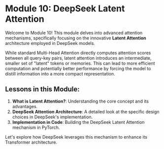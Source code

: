 # Module 10: DeepSeek Latent Attention

Welcome to Module 10! This module delves into advanced attention mechanisms, specifically focusing on the innovative **Latent Attention** architecture employed in DeepSeek models.

While standard Multi-Head Attention directly computes attention scores between all query-key pairs, latent attention introduces an intermediate, smaller set of "latent" tokens or memories. This can lead to more efficient computation and potentially better performance by forcing the model to distill information into a more compact representation.

## Lessons in this Module:

1.  **What is Latent Attention?**: Understanding the core concept and its advantages.
2.  **DeepSeek Attention Architecture**: A detailed look at the specific design choices in DeepSeek's implementation.
3.  **Implementation in Code**: Building the DeepSeek Latent Attention mechanism in PyTorch.

Let's explore how DeepSeek leverages this mechanism to enhance its Transformer architecture.
